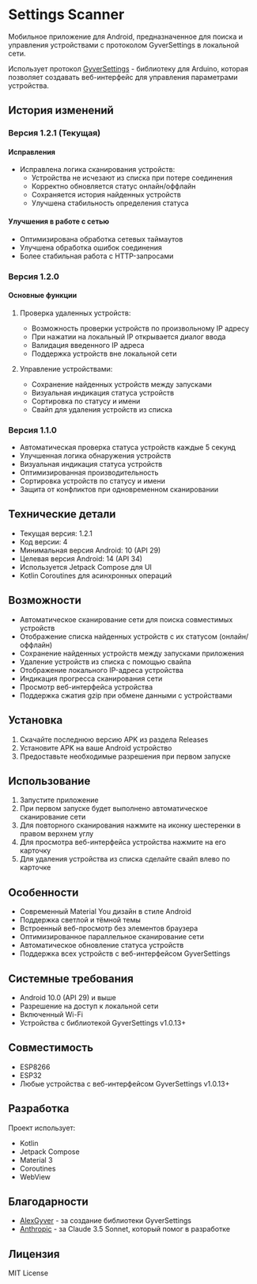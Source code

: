 # Settings Scanner

Мобильное приложение для Android, предназначенное для поиска и управления устройствами с протоколом GyverSettings в локальной сети.

Использует протокол [GyverSettings](https://github.com/GyverLibs/Settings) - библиотеку для Arduino, которая позволяет создавать веб-интерфейс для управления параметрами устройства.

## История изменений

### Версия 1.2.1 (Текущая)
#### Исправления
- Исправлена логика сканирования устройств:
  - Устройства не исчезают из списка при потере соединения
  - Корректно обновляется статус онлайн/оффлайн
  - Сохраняется история найденных устройств
  - Улучшена стабильность определения статуса

#### Улучшения в работе с сетью
- Оптимизирована обработка сетевых таймаутов
- Улучшена обработка ошибок соединения
- Более стабильная работа с HTTP-запросами

### Версия 1.2.0
#### Основные функции
1. Проверка удаленных устройств:
   - Возможность проверки устройств по произвольному IP адресу
   - При нажатии на локальный IP открывается диалог ввода
   - Валидация введенного IP адреса
   - Поддержка устройств вне локальной сети

2. Управление устройствами:
   - Сохранение найденных устройств между запусками
   - Визуальная индикация статуса устройств
   - Сортировка по статусу и имени
   - Свайп для удаления устройств из списка

### Версия 1.1.0
- Автоматическая проверка статуса устройств каждые 5 секунд
- Улучшенная логика обнаружения устройств
- Визуальная индикация статуса устройств
- Оптимизированная производительность
- Сортировка устройств по статусу и имени
- Защита от конфликтов при одновременном сканировании

## Технические детали
- Текущая версия: 1.2.1
- Код версии: 4
- Минимальная версия Android: 10 (API 29)
- Целевая версия Android: 14 (API 34)
- Используется Jetpack Compose для UI
- Kotlin Coroutines для асинхронных операций

## Возможности

- Автоматическое сканирование сети для поиска совместимых устройств
- Отображение списка найденных устройств с их статусом (онлайн/оффлайн)
- Сохранение найденных устройств между запусками приложения
- Удаление устройств из списка с помощью свайпа
- Отображение локального IP-адреса устройства
- Индикация прогресса сканирования сети
- Просмотр веб-интерфейса устройства
- Поддержка сжатия gzip при обмене данными с устройствами

## Установка

1. Скачайте последнюю версию APK из раздела Releases
2. Установите APK на ваше Android устройство
3. Предоставьте необходимые разрешения при первом запуске

## Использование

1. Запустите приложение
2. При первом запуске будет выполнено автоматическое сканирование сети
3. Для повторного сканирования нажмите на иконку шестеренки в правом верхнем углу
4. Для просмотра веб-интерфейса устройства нажмите на его карточку
5. Для удаления устройства из списка сделайте свайп влево по карточке


## Особенности
- Современный Material You дизайн в стиле Android
- Поддержка светлой и тёмной темы
- Встроенный веб-просмотр без элементов браузера
- Оптимизированное параллельное сканирование сети
- Автоматическое обновление статуса устройств
- Поддержка всех устройств с веб-интерфейсом GyverSettings

## Системные требования
- Android 10.0 (API 29) и выше
- Разрешение на доступ к локальной сети
- Включенный Wi-Fi
- Устройства с библиотекой GyverSettings v1.0.13+

## Совместимость
- ESP8266
- ESP32
- Любые устройства с веб-интерфейсом GyverSettings v1.0.13+

## Разработка
Проект использует:
- Kotlin
- Jetpack Compose
- Material 3
- Coroutines
- WebView

## Благодарности
- [AlexGyver](https://github.com/AlexGyver) - за создание библиотеки GyverSettings
- [Anthropic](https://www.anthropic.com) - за Claude 3.5 Sonnet, который помог в разработке

## Лицензия
MIT License 